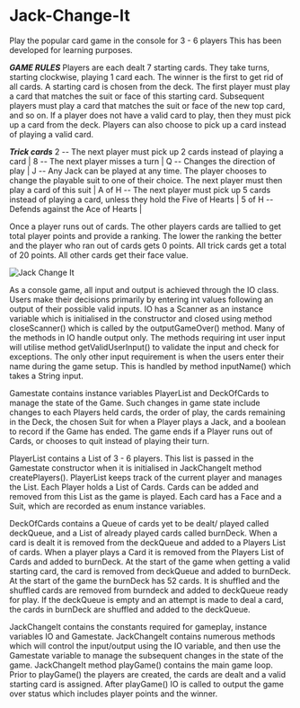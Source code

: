 # Jack-Change-It
Play the popular card game in the console for 3 - 6 players
This has been developed for learning purposes.

***GAME RULES***
Players are each dealt 7 starting cards. They take turns, starting clockwise, playing 1 card each. The winner is the first to get rid of all cards.
A starting card is chosen from the deck. The first player must play a card that matches the suit or face of this starting card.
Subsequent players must play a card that matches the suit or face of the new top card, and so on.
If a player does not have a valid card to play, then they must pick up a card from the deck. 
Players can also choose to pick up a card instead of playing a valid card.

***Trick cards***
2 -- The next player must pick up 2 cards instead of playing a card |
8 -- The next player misses a turn |
Q -- Changes the direction of play |
J -- Any Jack can be played at any time. The player chooses to change the playable suit to one of their choice. The next player must then play a card of this suit |
A of H -- The next player must pick up 5 cards instead of playing a card, unless they hold the Five of Hearts |
5 of H -- Defends against the Ace of Hearts |

Once a player runs out of cards. The other players cards are tallied to get total player points and provide a ranking. 
The lower the ranking the better and the player who ran out of cards gets 0 points.
All trick cards get a total of 20 points. All other cards get their face value.

![Jack Change It](https://user-images.githubusercontent.com/67584385/213870381-3e2f6a3c-c851-46af-bd27-6c039962bac0.png)

As a console game, all input and output is achieved through the IO class. Users make their decisions primarily by entering int values following an output of their possible valid inputs. IO has a Scanner as an instance variable which is initialised in the constructor and closed using method closeScanner() which is called by the outputGameOver() method. Many of the methods in IO handle output only. The methods requiring int user input will utilise method getValidUserInput() to validate the input and check for exceptions. The only other input requirement is when the users enter their name during the game setup. This is handled by method inputName() which takes a String input.

Gamestate contains instance variables PlayerList and DeckOfCards to manage the state of the Game. Such changes in game state include changes to each Players held cards, the order of play, the cards remaining in the Deck, the chosen Suit for when a Player plays a Jack, and a boolean to record if the Game has ended. The game ends if a Player runs out of Cards, or chooses to quit instead of playing their turn.

PlayerList contains a List of 3 - 6 players. This list is passed in the Gamestate constructor when it is initialised in JackChangeIt method createPlayers(). PlayerList keeps track of the current player and manages the List. Each Player holds a List of Cards. Cards can be added and removed from this List as the game is played. Each card has a Face and a Suit, which are recorded as enum instance variables.

DeckOfCards contains a Queue of cards yet to be dealt/ played called deckQueue, and a List of already played cards called burnDeck. When a card is dealt it is removed from the deckQueue and added to a Players List of cards. When a player plays a Card it is removed from the Players List of Cards and added to burnDeck. At the start of the game when getting a valid starting card, the card is removed from deckQueue and added to burnDeck. At the start of the game the burnDeck has 52 cards. It is shuffled and the shuffled cards are removed from burndeck and added to deckQueue ready for play. If the deckQueue is empty and an attempt is made to deal a card, the cards in burnDeck are shuffled and added to the deckQueue.


JackChangeIt contains the constants required for gameplay, instance variables IO and Gamestate. JackChangeIt contains numerous methods which will control the input/output using the IO variable, and then use the Gamestate variable to manage the subsequent changes in the state of the game. 
JackChangeIt method playGame() contains the main game loop. Prior to playGame() the players are created, the cards are dealt and a valid starting card is assigned. After playGame() IO is called to output the game over status which includes player points and the winner.



